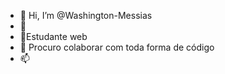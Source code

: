 - 👋 Hi, I’m @Washington-Messias
- 👀 
- 🌱Estudante web
- 💞️ Procuro colaborar com toda forma de código 
- 📫 

<!---
Washington-Messias/Washington-Messias is a ✨ special ✨ repository because its `README.md` (this file) appears on your GitHub profile.
You can click the Preview link to take a look at your changes.
--->
